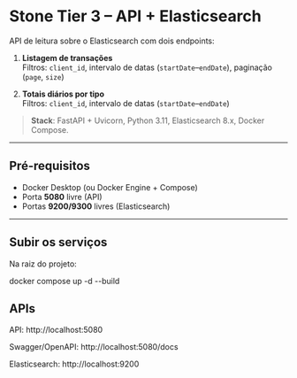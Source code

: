 # Stone Tier 3 – API + Elasticsearch

API de leitura sobre o Elasticsearch com dois endpoints:

1. **Listagem de transações**  
   Filtros: `client_id`, intervalo de datas (`startDate`–`endDate`), paginação (`page`, `size`)

2. **Totais diários por tipo**  
   Filtros: `client_id`, intervalo de datas (`startDate`–`endDate`)

> **Stack**: FastAPI + Uvicorn, Python 3.11, Elasticsearch 8.x, Docker Compose.

---

## Pré-requisitos

- Docker Desktop (ou Docker Engine + Compose)
- Porta **5080** livre (API)
- Portas **9200/9300** livres (Elasticsearch)

---

## Subir os serviços

Na raiz do projeto:

docker compose up -d --build

## APIs

API: http://localhost:5080

Swagger/OpenAPI: http://localhost:5080/docs

Elasticsearch: http://localhost:9200
